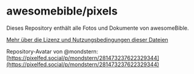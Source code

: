 # awesomebible/pixels

Dieses Repository enthält alle Fotos und Dokumente von awesomeBible.

[Mehr über die Lizenz und Nutzungsbedingungen dieser Dateien](https://awesomebible.de/dok/)

Repository-Avatar von @mondstern: [https://pixelfed.social/p/mondstern/281473237622329344](https://pixelfed.social/p/mondstern/281473237622329344)